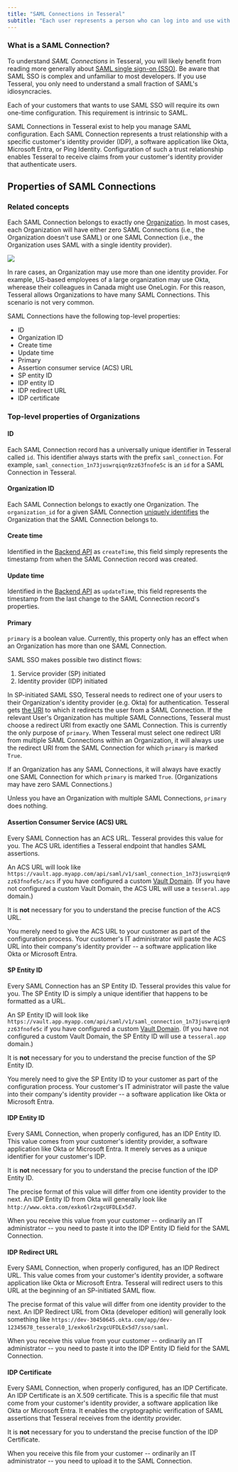 ```yaml
---
title: "SAML Connections in Tesseral"
subtitle: "Each user represents a person who can log into and use with your software"
---
```


### What is a SAML Connection?

To understand *SAML Connections* in Tesseral, you will likely benefit from reading more generally about [SAML single sign-on (SSO)](/docs/features/saml-sso). Be aware that SAML SSO is complex and unfamiliar to most developers. If you use Tesseral, you only need to understand a small fraction of SAML's idiosyncracies.

Each of your customers that wants to use SAML SSO will require its own one-time configuration. This requirement is intrinsic to SAML.

SAML Connections in Tesseral exist to help you manage SAML configuration. Each SAML Connection represents a trust relationship with a specific customer's identity provider (IDP), a software application like Okta, Microsoft Entra, or Ping Identity. Configuration of such a trust relationship enables Tesseral to receive claims from your customer's identity provider that authenticate users.


## Properties of SAML Connections

### Related concepts

Each SAML Connection belongs to exactly one [Organization](/docs/concepts/organizations). In most cases, each Organization will have either zero SAML Connections (i.e., the Organization doesn't use SAML) or one SAML Connection (i.e., the Organization uses SAML with a single identity provider). 

<Frame caption="Each SAML Connection belongs to exactly one Organization" >
    <img src = "/assets/concepts/hierarchy-saml-connection.png">
    </img>
</Frame>

<Info> In rare cases, an Organization may use more than one identity provider. For example, US-based employees of a large organization may use Okta, wherease their colleagues in Canada might use OneLogin. For this reason, Tesseral allows Organizations to have many SAML Connections. This scenario is not very common. </Info>
 
SAML Connections have the following top-level properties:
* ID
* Organization ID
* Create time
* Update time
* Primary
* Assertion consumer service (ACS) URL
* SP entity ID
* IDP entity ID
* IDP redirect URL
* IDP certificate

### Top-level properties of Organizations

#### ID

Each SAML Connection record has a universally unique identifier in Tesseral called `id`. This identifier always starts with the prefix `saml_connection`. For example, `saml_connection_1n73juswrqiqn9zz63fnofe5c` is an `id` for a SAML Connection in Tesseral. 

#### Organization ID

Each SAML Connection belongs to exactly one Organization. The `organization_id` for a given SAML Connection [uniquely identifies](/docs/concepts/organizaitons#id) the Organization that the SAML Connection belongs to.

#### Create time

Identified in the [Backend API](/docs/backend-api-reference) as `createTime`, this field simply represents the timestamp from when the SAML Connection record was created.

#### Update time

Identified in the [Backend API](/docs/backend-api-reference) as `updateTime`, this field  represents the timestamp from the last change to the SAML Connection record's properties.

#### Primary

`primary` is a boolean value. Currently, this property only has an effect when an Organization has more than one SAML Connection. 

SAML SSO makes possible two distinct flows:
1. Service provider (SP) initiated
2. Identity provider (IDP) initiated

In SP-initiated SAML SSO, Tesseral needs to redirect one of your users to their Organization's identity provider (e.g. Okta) for authentication. Tesseral gets [the URI](#idp-redirect-url) to which it redirects the user from a SAML Connection. If the relevant User's Organization has multiple SAML Connections, Tesseral must choose a redirect URI from exactly one SAML Connection. This is currently the only purpose of `primary`. When Tesseral must select one redirect URI from multiple SAML Connections within an Organization, it will always use the redirect URI from the SAML Connection for which `primary` is marked `True`.

If an Organization has any SAML Connections, it will always have exactly one SAML Connection for which `primary` is marked `True`. (Organizations may have zero SAML Connections.)

<Note>Unless you have an Organization with multiple SAML Connections, `primary` does nothing.</Note>

#### Assertion Consumer Service (ACS) URL

Every SAML Connection has an ACS URL. Tesseral provides this value for you. The ACS URL identifies a Tesseral endpoint that handles SAML assertions. 

An ACS URL will look like `https://vault.app.myapp.com/api/saml/v1/saml_connection_1n73juswrqiqn9zz63fnofe5c/acs` if you have configured a custom [Vault Domain](/docs/concepts/projects#vault-domain). (If you have not configured a custom Vault Domain, the ACS URL will use a `tesseral.app` domain.)

It is **not** necessary for you to understand the precise function of the ACS URL.

You merely need to give the ACS URL to your customer as part of the configuration process. Your customer's IT administrator will paste the ACS URL into their company's identity provider -- a software application like Okta or Microsoft Entra. 

#### SP Entity ID

Every SAML Connection has an SP Entity ID. Tesseral provides this value for you. The SP Entity ID is simply a unique identifier that happens to be formatted as a URL. 

An SP Entity ID will look like `https://vault.app.myapp.com/api/saml/v1/saml_connection_1n73juswrqiqn9zz63fnofe5c` if you have configured a custom [Vault Domain](/docs/concepts/projects#vault-domain). (If you have not configured a custom Vault Domain, the SP Entity ID will use a `tesseral.app` domain.)

It is **not** necessary for you to understand the precise function of the SP Entity ID.

You merely need to give the SP Entity ID to your customer as part of the configuration process. Your customer's IT administrator will paste the value into their company's identity provider -- a software application like Okta or Microsoft Entra. 

#### IDP Entity ID

Every SAML Connection, when properly configured, has an IDP Entity ID. This value comes from your customer's identity provider, a software application like Okta or Microsoft Entra. It merely serves as a unique identifier for your customer's IDP.

It is **not** necessary for you to understand the precise function of the IDP Entity ID.

The precise format of this value will differ from one identity provider to the next. An IDP Entity ID from Okta will generally look like `http://www.okta.com/exko6lr2xgcUFDLEx5d7`. 

When you receive this value from your customer -- ordinarily an IT administrator -- you need to paste it into the IDP Entity ID field for the SAML Connection.

#### IDP Redirect URL

Every SAML Connection, when properly configured, has an IDP Redirect URL. This value comes from your customer's identity provider, a software application like Okta or Microsoft Entra. Tesseral will redirect users to this URL at the beginning of an SP-initiated SAML flow.

The precise format of this value will differ from one identity provider to the next. An IDP Redirect URL from Okta (developer edition) will generally look something like `https://dev-30450645.okta.com/app/dev-12345678_tesseral0_1/exko6lr2xgcUFDLEx5d7/sso/saml`. 

When you receive this value from your customer -- ordinarily an IT administrator -- you need to paste it into the IDP Entity ID field for the SAML Connection.

#### IDP Certificate

Every SAML Connection, when properly configured, has an IDP Certificate. An IDP Certificate is an X.509 certificate. This is a specific file that must come from your customer's identity provider, a software application like Okta or Microsoft Entra. It enables the cryptographic verification of SAML assertions that Tesseral receives from the identity provider.

It is **not** necessary for you to understand the precise function of the IDP Certificate.

When you receive this file from your customer -- ordinarily an IT administrator -- you need to upload it to the SAML Connection.
